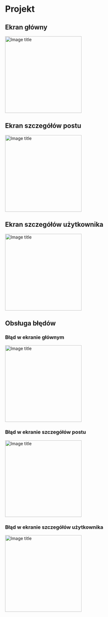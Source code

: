 # Projekt
## Ekran główny
<img src="https://github.com/Szymon-Domagala/JsonPlaceholderApiProjcet/blob/main/EkranGlowny-ezgif.com-video-to-gif-converter.gif?raw=true" alt="Image title" width="250">

## Ekran szczegółów postu
<img src="https://github.com/Szymon-Domagala/JsonPlaceholderApiProjcet/blob/main/EkranSzczegolowPostu-ezgif.com-video-to-gif-converter.gif?raw=true" alt="Image title" width="250">

## Ekran szczegółów użytkownika
<img src="https://github.com/Szymon-Domagala/JsonPlaceholderApiProjcet/blob/main/EkranSzczegolowUzytkownika-ezgif.com-video-to-gif-converter.gif?raw=true" alt="Image title" width="250">

## Obsługa błędów
### Błąd w ekranie głównym
<img src="https://github.com/Szymon-Domagala/JsonPlaceholderApiProjcet/blob/main/EkranSzczegolowUzytkownika-ezgif.com-video-to-gif-converter.gif?raw=true" alt="Image title" width="250">

### Błąd w ekranie szczegółów postu
<img src="https://github.com/Szymon-Domagala/JsonPlaceholderApiProjcet/blob/main/EkranSzczegolowUzytkownika-ezgif.com-video-to-gif-converter.gif?raw=true" alt="Image title" width="250">

### Błąd w ekranie szczegółów użytkownika
<img src="https://github.com/Szymon-Domagala/JsonPlaceholderApiProjcet/blob/main/EkranSzczegolowUzytkownika-ezgif.com-video-to-gif-converter.gif?raw=true" alt="Image title" width="250">
